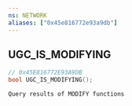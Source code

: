 ```yaml
---
ns: NETWORK
aliases: ["0x45e816772e93a9db"]
---
```

## UGC_IS_MODIFYING

```c
// 0x45E816772E93A9DB
bool UGC_IS_MODIFYING();
```

```
Query results of MODIFY functions
```
